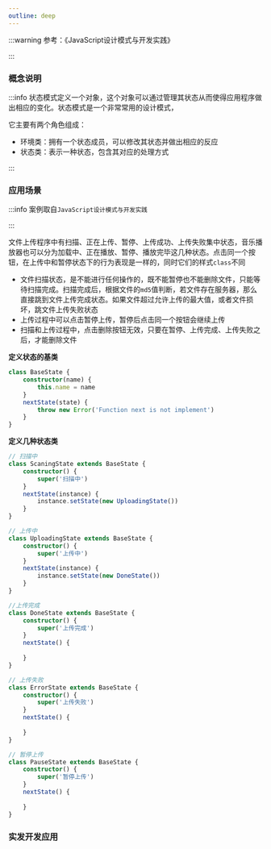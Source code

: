 ```yaml
---
outline: deep
---
```


:::warning 参考：《JavaScript设计模式与开发实践》

:::

### 概念说明

:::info 状态模式定义一个对象，这个对象可以通过管理其状态从而使得应用程序做出相应的变化。状态模式是一个非常常用的设计模式，

它主要有两个角色组成：

- 环境类：拥有一个状态成员，可以修改其状态并做出相应的反应
- 状态类：表示一种状态，包含其对应的处理方式

:::

### 应用场景

:::info 案例取自`JavaScript设计模式与开发实践`

:::

文件上传程序中有扫描、正在上传、暂停、上传成功、上传失败集中状态，音乐播放器也可以分为加载中、正在播放、暂停、播放完毕这几种状态。点击同一个按钮，在上传中和暂停状态下的行为表现是一样的，同时它们的样式`class`不同

- 文件扫描状态，是不能进行任何操作的，既不能暂停也不能删除文件，只能等待扫描完成。扫描完成后，根据文件的`md5`值判断，若文件存在服务器，那么直接跳到文件上传完成状态。如果文件超过允许上传的最大值，或者文件损坏，跳文件上传失败状态
- 上传过程中可以点击暂停上传，暂停后点击同一个按钮会继续上传
- 扫描和上传过程中，点击删除按钮无效，只要在暂停、上传完成、上传失败之后，才能删除文件

**定义状态的基类**

```typescript
class BaseState {
    constructor(name) {
        this.name = name
    }
    nextState(state) {
        throw new Error('Function next is not implement')
    }
}
```

**定义几种状态类**

```typescript
// 扫描中
class ScaningState extends BaseState {
    constructor() {
        super('扫描中')
    }
    nextState(instance) {
        instance.setState(new UploadingState())
    }
}

// 上传中
class UploadingState extends BaseState {
    constructor() {
        super('上传中')
    }
    nextState(instance) {
        instance.setState(new DoneState())
    }
}

//上传完成
class DoneState extends BaseState {
    constructor() {
        super('上传完成')
    }
    nextState() {
        
    }
}

// 上传失败
class ErrorState extends BaseState {
    constructor() {
        super('上传失败')
    }
    nextState() {
        
    }
}

// 暂停上传
class PauseState extends BaseState {
    constructor() {
        super('暂停上传')
    }
    nextState() {
        
    }
}
```

### 实发开发应用
